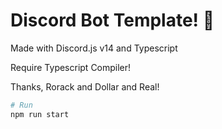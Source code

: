 # Discord Bot Template! 🤖

Made with Discord.js v14 and Typescript

Require Typescript Compiler!

Thanks, Rorack and Dollar and Real!

```bash
# Run
npm run start
```
